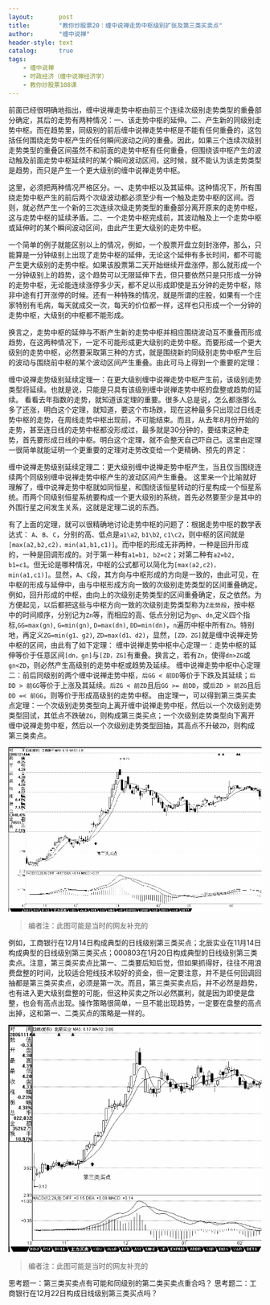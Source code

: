 ```yaml
---
layout:       post
title:        "教你炒股票20：缠中说禅走势中枢级别扩张及第三类买卖点"
author:       "缠中说禅"
header-style: text
catalog:      true
tags:
    - 缠中说禅
    - 时政经济（缠中说禅经济学）
    - 教你炒股票108课
---
```


前面已经很明确地指出，缠中说禅走势中枢由前三个连续次级别走势类型的重叠部分确定，其后的走势有两种情况：一、该走势中枢的延伸。二、产生新的同级别走势中枢。而在趋势里，同级别的前后缠中说禅走势中枢是不能有任何重叠的，这包括任何围绕走势中枢产生的任何瞬间波动之间的重叠。因此，如果三个连续次级别走势类型的重叠区间虽然不和前面的走势中枢有任何重叠，但围绕该中枢产生的波动触及前面走势中枢延续时的某个瞬间波动区间，这时候，就不能认为该走势类型是趋势，而只是产生一个更大级别的缠中说禅走势中枢。



这里，必须把两种情况严格区分。一、走势中枢以及其延伸。这种情况下，所有围绕走势中枢产生的前后两个次级波动都必须至少有一个触及走势中枢的区间。否则，就必然产生一个新的三次连续次级走势类型的重叠部分离开原来的走势中枢，这与走势中枢的延续矛盾。二、一个走势中枢完成前，其波动触及上一个走势中枢或延伸时的某个瞬间波动区间，由此产生更大级别的走势中枢。



一个简单的例子就能区别以上的情况，例如，一个股票开盘立刻封涨停，那么，只能算是一分钟级别上出现了走势中枢的延伸，无论这个延伸有多长时间，都不可能产生更大级别的走势中枢。如果该股票第二天开始继续开盘涨停，那么就形成一个一分钟级别上的趋势，这个趋势可以无限延伸下去，但只要依然只是只形成一分钟的走势中枢，无论能连续涨停多少天，都不足以形成即使是五分钟的走势中枢，除非中途有打开涨停的时候。还有一种特殊的情况，就是所谓的庄股，如果有一个庄家特别有毛病，每天就成交一次，每天的价位都一样，这样也只形成一个一分钟的走势中枢，大级别的中枢都不能形成。



换言之，走势中枢的延伸与不断产生新的走势中枢并相应围绕波动互不重叠而形成趋势，在这两种情况下，一定不可能形成更大级别的走势中枢。而要形成一个更大级别的走势中枢，必然要采取第三种的方式，就是围绕新的同级别走势中枢产生后的波动与围绕前中枢的某个波动区间产生重叠。由此可马上得到一个重要的定理：


缠中说禅走势级别延续定理一：在更大级别缠中说禅走势中枢产生前，该级别走势类型将延续。也就是说，只能是只具有该级别缠中说禅走势中枢的盘整或趋势的延续。
看看去年指数的走势，就知道该定理的重要。很多人总是说，怎么都涨那么多了还涨，明白这个定理，就知道，要这个市场跌，现在这种最多只出现过日线走势中枢的走势，在周线走势中枢出现前，不可能结束。而且，从去年8月份开始的走势，甚至连日线的走势中枢都没形成过，最多就是30分钟的，要结束这种走势，首先要形成日线的中枢。明白这个定理，就不会整天自己吓自己。这里由定理一很简单就能证明一个更重要的定理对走势改变给一个更精确、预先的界定：

缠中说禅走势级别延续定理二：更大级别缠中说禅走势中枢产生，当且仅当围绕连续两个同级别缠中说禅走势中枢产生的波动区间产生重叠。
这里来一个比喻就好理解了，缠中说禅走势中枢就如同恒星，和围绕该恒星转动的行星构成一个恒星系统。而两个同级别恒星系统要构成一个更大级别的系统，首先必然要至少是其中的外围行星之间发生关系，这就是定理二说的东西。


有了上面的定理，就可以很精确地讨论走势中枢的问题了：根据走势中枢的数学表达式：
`A`、`B`、`C`，分别的高、低点是`a1\a2`, `b1\b2`, `c1\c2`，则中枢的区间就是`[max(a2,b2,c2)，min(a1,b1,c1)]`。而中枢的形成无非两种，一种是回升形成的，一种是回调形成的。对于第一种有`a1=b1, b2=c2`；对第二种有`a2=b2, b1=c1`。但无论是哪种情况，中枢的公式都可以简化为`[max(a2,c2)，min(a1,c1)]`。显然，`A`、`C`段，其方向与中枢形成的方向是一致的，由此可见，在中枢的形成与延伸中，由与中枢形成方向一致的次级别走势类型的区间重叠确定。例如，回升形成的中枢，由向上的次级别走势类型的区间重叠确定，反之依然。为方便起见，以后都把这些与中枢方向一致的次级别走势类型称为`Z走势段`，按中枢中的时间顺序，分别记为`Zn`等，而相应的高、低点分别记为`gn`、`dn`,定义四个指标,`GG=max(gn)`, `G=min(gn)`, `D=max(dn)`, `DD=min(dn)`，`n`遍历中枢中所有`Zn`。特别地，再定义`ZG=min(g1、g2)`, `ZD=max(d1、d2)`，显然，`[ZD，ZG]`就是缠中说禅走势中枢的区间，由此有了如下定理：
缠中说禅走势中枢中心定理一：走势中枢的延伸等价于任意区间`[dn，gn]`与`[ZD，ZG]`有重叠。换言之，若有`Zn`，使得`dn>ZG`或`gn<ZD`，则必然产生高级别的走势中枢或趋势及延续。
缠中说禅走势中枢中心定理二：前后同级别的两个缠中说禅走势中枢，`后GG < 前DD`等价于下跌及其延续；`后DD > 前GG`等价于上涨及其延续。`后ZG < 前ZD`且后`GG >= 前DD`，或`后ZD > 前ZG`且后`DD =< 前GG`，则等价于形成高级别的走势中枢。
由定理一，可以得到第三类买卖点定理：一个次级别走势类型向上离开缠中说禅走势中枢，然后以一个次级别走势类型回试，其低点不跌破`ZG`，则构成第三类买点；一个次级别走势类型向下离开缠中说禅走势中枢，然后以一个次级别走势类型回抽，其高点不升破`ZD`，则构成第三类卖点。



![](/img/czsc/20070105-0424_1.png)

> 编者注：此图可能是当时的网友补充的



例如，工商银行在12月14日构成典型的日线级别第三类买点；北辰实业在11月14日构成典型的日线级别第三类买点；000803在1月20日构成典型的日线级别第三类卖点。注意，第三类买卖点比第一、二类要后知后觉，但如果抓得好，往往不用浪费盘整的时间，比较适合短线技术较好的资金，但一定要注意，并不是任何回调回抽都是第三类买卖点，必须是第一次。而且，第三类买卖点后，并不必然是趋势，也有进入更大级别盘整的可能，但这种买卖之所以必然赢利，就是因为即使是盘整，也会有高点出现。操作策略很简单，一旦不能出现趋势，一定要在盘整的高点出掉，这和第一、二类买点的策略是一样的。



![](/img/czsc/20070105-0424_2.png)

> 编者注：此图可能是当时的网友补充的



思考题一：第三类买卖点有可能和同级别的第二类买卖点重合吗？
思考题二：工商银行在12月22日构成日线级别第三类买点吗？

